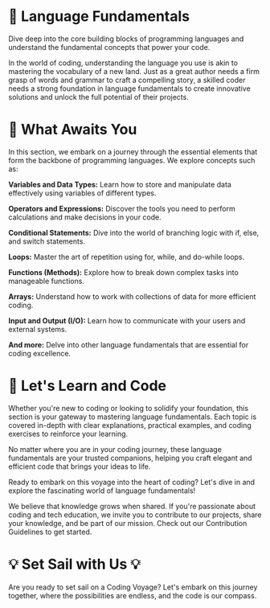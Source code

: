 
# 📖 Language Fundamentals
Dive deep into the core building blocks of programming languages and understand the fundamental concepts that power your code.

In the world of coding, understanding the language you use is akin to mastering the vocabulary of a new land. Just as a great author needs a firm grasp of words and grammar to craft a compelling story, a skilled coder needs a strong foundation in language fundamentals to create innovative solutions and unlock the full potential of their projects.

# 🌟 What Awaits You
In this section, we embark on a journey through the essential elements that form the backbone of programming languages. We explore concepts such as:

**Variables and Data Types:** Learn how to store and manipulate data effectively using variables of different types.

**Operators and Expressions:** Discover the tools you need to perform calculations and make decisions in your code.

**Conditional Statements:** Dive into the world of branching logic with if, else, and switch statements.

**Loops:** Master the art of repetition using for, while, and do-while loops.

**Functions (Methods):** Explore how to break down complex tasks into manageable functions.

**Arrays:** Understand how to work with collections of data for more efficient coding.

**Input and Output (I/O):** Learn how to communicate with your users and external systems.

**And more:** Delve into other language fundamentals that are essential for coding excellence.

# 🚀 Let's Learn and Code
Whether you're new to coding or looking to solidify your foundation, this section is your gateway to mastering language fundamentals. Each topic is covered in-depth with clear explanations, practical examples, and coding exercises to reinforce your learning.

No matter where you are in your coding journey, these language fundamentals are your trusted companions, helping you craft elegant and efficient code that brings your ideas to life.

Ready to embark on this voyage into the heart of coding? Let's dive in and explore the fascinating world of language fundamentals!

We believe that knowledge grows when shared. If you're passionate about coding and tech education, we invite you to contribute to our projects, share your knowledge, and be part of our mission. Check out our Contribution Guidelines to get started.

# 💡 Set Sail with Us 💡

Are you ready to set sail on a Coding Voyage? Let's embark on this journey together, where the possibilities are endless, and the code is our compass.
